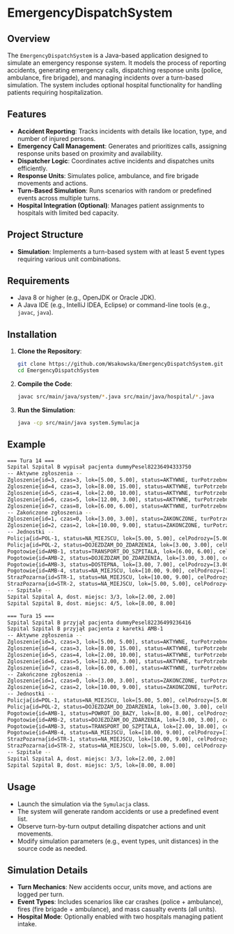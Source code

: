 # EmergencyDispatchSystem

## Overview
The `EmergencyDispatchSystem` is a Java-based application designed to simulate an emergency response system. It models the process of reporting accidents, generating emergency calls, dispatching response units (police, ambulance, fire brigade), and managing incidents over a turn-based simulation. The system includes optional hospital functionality for handling patients requiring hospitalization.

## Features
- **Accident Reporting**: Tracks incidents with details like location, type, and number of injured persons.
- **Emergency Call Management**: Generates and prioritizes calls, assigning response units based on proximity and availability.
- **Dispatcher Logic**: Coordinates active incidents and dispatches units efficiently.
- **Response Units**: Simulates police, ambulance, and fire brigade movements and actions.
- **Turn-Based Simulation**: Runs scenarios with random or predefined events across multiple turns.
- **Hospital Integration (Optional)**: Manages patient assignments to hospitals with limited bed capacity.

## Project Structure
- **Simulation**: Implements a turn-based system with at least 5 event types requiring various unit combinations.

## Requirements
- Java 8 or higher (e.g., OpenJDK or Oracle JDK).
- A Java IDE (e.g., IntelliJ IDEA, Eclipse) or command-line tools (e.g., `javac`, `java`).

## Installation
1. **Clone the Repository**:
   ```bash
   git clone https://github.com/Wsakowska/EmergencyDispatchSystem.git
   cd EmergencyDispatchSystem
   ```

2. **Compile the Code**:
   ```bash
   javac src/main/java/system/*.java src/main/java/hospital/*.java
   ```

3. **Run the Simulation**:
   ```bash
   java -cp src/main/java system.Symulacja
   ```
   
## Example 
   ```bash
=== Tura 14 ===
Szpital Szpital B wypisał pacjenta dummyPesel82236494333750
-- Aktywne zgłoszenia --
   Zgloszenie{id=3, czas=3, lok=[5.00, 5.00], status=AKTYWNE, turPotrzebne=4, turWykonane=12, pomocy=3/2, hosp=0, odwiezionych=2}
   Zgloszenie{id=4, czas=3, lok=[8.00, 15.00], status=AKTYWNE, turPotrzebne=3, turWykonane=12, pomocy=0/1, hosp=0, odwiezionych=0}
   Zgloszenie{id=5, czas=4, lok=[2.00, 10.00], status=AKTYWNE, turPotrzebne=2, turWykonane=11, pomocy=1/3, hosp=1, odwiezionych=1}
   Zgloszenie{id=6, czas=5, lok=[12.00, 3.00], status=AKTYWNE, turPotrzebne=4, turWykonane=10, pomocy=4/2, hosp=0, odwiezionych=3}
   Zgloszenie{id=7, czas=8, lok=[6.00, 6.00], status=AKTYWNE, turPotrzebne=3, turWykonane=7, pomocy=1/3, hosp=1, odwiezionych=1}
-- Zakończone zgłoszenia --
   Zgloszenie{id=1, czas=0, lok=[3.00, 3.00], status=ZAKONCZONE, turPotrzebne=2, turWykonane=4, pomocy=2/0, hosp=0, odwiezionych=1}
   Zgloszenie{id=2, czas=2, lok=[10.00, 9.00], status=ZAKONCZONE, turPotrzebne=3, turWykonane=3, pomocy=3/0, hosp=0, odwiezionych=1}
-- Jednostki --
   Policja{id=POL-1, status=NA_MIEJSCU, lok=[5.00, 5.00], celPodrozy=[5.00, 5.00], dist=0.00}
   Policja{id=POL-2, status=DOJEZDZAM_DO_ZDARZENIA, lok=[3.00, 3.00], celPodrozy=[3.00, 3.00], dist=0.00}
   Pogotowie{id=AMB-1, status=TRANSPORT_DO_SZPITALA, lok=[6.00, 6.00], celPodrozy=[8.00, 8.00], dist=2.83}
   Pogotowie{id=AMB-2, status=DOJEZDZAM_DO_ZDARZENIA, lok=[3.00, 3.00], celPodrozy=[3.00, 3.00], dist=0.00}
   Pogotowie{id=AMB-3, status=DOSTEPNA, lok=[3.00, 7.00], celPodrozy=[3.00, 7.00], dist=0.00}
   Pogotowie{id=AMB-4, status=NA_MIEJSCU, lok=[10.00, 9.00], celPodrozy=[10.00, 9.00], dist=0.00}
   StrazPozarna{id=STR-1, status=NA_MIEJSCU, lok=[10.00, 9.00], celPodrozy=[10.00, 9.00], dist=0.00}
   StrazPozarna{id=STR-2, status=NA_MIEJSCU, lok=[5.00, 5.00], celPodrozy=[5.00, 5.00], dist=0.00}
-- Szpitale --
   Szpital Szpital A, dost. miejsc: 3/3, lok=[2.00, 2.00]
   Szpital Szpital B, dost. miejsc: 4/5, lok=[8.00, 8.00]

=== Tura 15 ===
Szpital Szpital B przyjął pacjenta dummyPesel82236499236416
Szpital Szpital B przyjął pacjenta z karetki AMB-1
-- Aktywne zgłoszenia --
   Zgloszenie{id=3, czas=3, lok=[5.00, 5.00], status=AKTYWNE, turPotrzebne=4, turWykonane=13, pomocy=3/2, hosp=0, odwiezionych=2}
   Zgloszenie{id=4, czas=3, lok=[8.00, 15.00], status=AKTYWNE, turPotrzebne=3, turWykonane=13, pomocy=0/1, hosp=0, odwiezionych=0}
   Zgloszenie{id=5, czas=4, lok=[2.00, 10.00], status=AKTYWNE, turPotrzebne=2, turWykonane=12, pomocy=2/2, hosp=0, odwiezionych=2}
   Zgloszenie{id=6, czas=5, lok=[12.00, 3.00], status=AKTYWNE, turPotrzebne=4, turWykonane=11, pomocy=5/1, hosp=0, odwiezionych=3}
   Zgloszenie{id=7, czas=8, lok=[6.00, 6.00], status=AKTYWNE, turPotrzebne=3, turWykonane=8, pomocy=1/3, hosp=1, odwiezionych=1}
-- Zakończone zgłoszenia --
   Zgloszenie{id=1, czas=0, lok=[3.00, 3.00], status=ZAKONCZONE, turPotrzebne=2, turWykonane=4, pomocy=2/0, hosp=0, odwiezionych=1}
   Zgloszenie{id=2, czas=2, lok=[10.00, 9.00], status=ZAKONCZONE, turPotrzebne=3, turWykonane=3, pomocy=3/0, hosp=0, odwiezionych=1}
-- Jednostki --
   Policja{id=POL-1, status=NA_MIEJSCU, lok=[5.00, 5.00], celPodrozy=[5.00, 5.00], dist=0.00}
   Policja{id=POL-2, status=DOJEZDZAM_DO_ZDARZENIA, lok=[3.00, 3.00], celPodrozy=[3.00, 3.00], dist=0.00}
   Pogotowie{id=AMB-1, status=POWROT_DO_BAZY, lok=[8.00, 8.00], celPodrozy=[0.00, 5.00], dist=8.54}
   Pogotowie{id=AMB-2, status=DOJEZDZAM_DO_ZDARZENIA, lok=[3.00, 3.00], celPodrozy=[3.00, 3.00], dist=0.00}
   Pogotowie{id=AMB-3, status=TRANSPORT_DO_SZPITALA, lok=[2.00, 10.00], celPodrozy=[8.00, 8.00], dist=6.32}
   Pogotowie{id=AMB-4, status=NA_MIEJSCU, lok=[10.00, 9.00], celPodrozy=[10.00, 9.00], dist=0.00}
   StrazPozarna{id=STR-1, status=NA_MIEJSCU, lok=[10.00, 9.00], celPodrozy=[10.00, 9.00], dist=0.00}
   StrazPozarna{id=STR-2, status=NA_MIEJSCU, lok=[5.00, 5.00], celPodrozy=[5.00, 5.00], dist=0.00}
-- Szpitale --
   Szpital Szpital A, dost. miejsc: 3/3, lok=[2.00, 2.00]
   Szpital Szpital B, dost. miejsc: 3/5, lok=[8.00, 8.00]
   ```

## Usage
- Launch the simulation via the `Symulacja` class.
- The system will generate random accidents or use a predefined event list.
- Observe turn-by-turn output detailing dispatcher actions and unit movements.
- Modify simulation parameters (e.g., event types, unit distances) in the source code as needed.

## Simulation Details
- **Turn Mechanics**: New accidents occur, units move, and actions are logged per turn.
- **Event Types**: Includes scenarios like car crashes (police + ambulance), fires (fire brigade + ambulance), and mass casualty events (all units).
- **Hospital Mode**: Optionally enabled with two hospitals managing patient intake.
